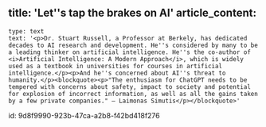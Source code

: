 title: 'Let''s tap the brakes on AI'
article_content:
  -
    type: text
    text: '<p>Dr. Stuart Russell, a Professor at Berkely, has dedicated decades to AI research and development. He''s considered by many to be a leading thinker on artificial intelligence. He''s the co-author of <i>Artificial Intelligence: A Modern Approach</i>, which is widely used as a textbook in universities for courses in artificial intelligence.</p><p>And he''s concerned about AI''s threat to humanity.</p><blockquote><p>"The enthusiasm for ChatGPT needs to be tempered with concerns about safety, impact to society and potential for explosion of incorrect information, as well as all the gains taken by a few private companies." – Laimonas Simutis</p></blockquote>'
id: 9d8f9990-923b-47ca-a2b8-f42bd418f276
